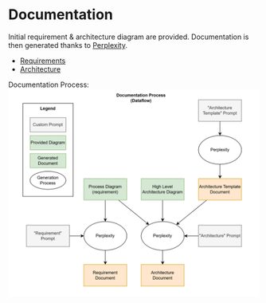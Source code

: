 # Documentation

Initial requirement & architecture diagram are provided. 
Documentation is then generated thanks to [Perplexity](https://www.perplexity.ai/).
* [Requirements](requirements.md)
* [Architecture](architecture.md)

Documentation Process:
![Documentation Process](documentation-process.png)

